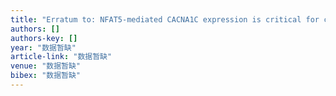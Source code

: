 ```yaml
---
title: "Erratum to: NFAT5-mediated CACNA1C expression is critical for cardiac electrophysiological development and maturation"
authors: []
authors-key: []
year: "数据暂缺"
article-link: "数据暂缺"
venue: "数据暂缺"
bibex: "数据暂缺"
---
```

